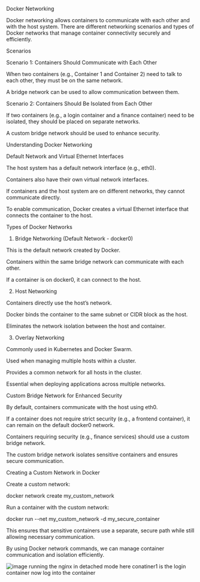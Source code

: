 Docker Networking

Docker networking allows containers to communicate with each other and with the host system. There are different networking scenarios and types of Docker networks that manage container connectivity securely and efficiently.

Scenarios

Scenario 1: Containers Should Communicate with Each Other

When two containers (e.g., Container 1 and Container 2) need to talk to each other, they must be on the same network.

A bridge network can be used to allow communication between them.

Scenario 2: Containers Should Be Isolated from Each Other

If two containers (e.g., a login container and a finance container) need to be isolated, they should be placed on separate networks.

A custom bridge network should be used to enhance security.

Understanding Docker Networking

Default Network and Virtual Ethernet Interfaces

The host system has a default network interface (e.g., eth0).

Containers also have their own virtual network interfaces.

If containers and the host system are on different networks, they cannot communicate directly.

To enable communication, Docker creates a virtual Ethernet interface that connects the container to the host.

Types of Docker Networks

1. Bridge Networking (Default Network - docker0)

This is the default network created by Docker.

Containers within the same bridge network can communicate with each other.

If a container is on docker0, it can connect to the host.

2. Host Networking

Containers directly use the host’s network.

Docker binds the container to the same subnet or CIDR block as the host.

Eliminates the network isolation between the host and container.

3. Overlay Networking

Commonly used in Kubernetes and Docker Swarm.

Used when managing multiple hosts within a cluster.

Provides a common network for all hosts in the cluster.

Essential when deploying applications across multiple networks.

Custom Bridge Network for Enhanced Security

By default, containers communicate with the host using eth0.

If a container does not require strict security (e.g., a frontend container), it can remain on the default docker0 network.

Containers requiring security (e.g., finance services) should use a custom bridge network.

The custom bridge network isolates sensitive containers and ensures secure communication.

Creating a Custom Network in Docker

Create a custom network:

docker network create my_custom_network

Run a container with the custom network:

docker run --net my_custom_network -d my_secure_container

This ensures that sensitive containers use a separate, secure path while still allowing necessary communication.

By using Docker network commands, we can manage container communication and isolation efficiently.

![image](https://github.com/user-attachments/assets/fe8b1dac-5e1d-4983-8445-b3abf4176f11)
running the nginx in detached mode
here conatiner1 is the login container
now log into the container
